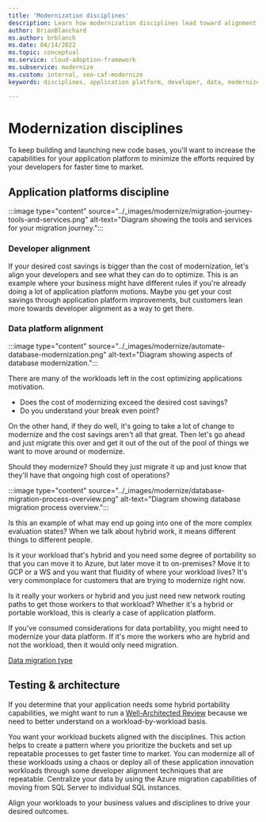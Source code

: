 ```yaml
---
title: 'Modernization disciplines'
description: Learn how modernization disciplines lead toward alignment and increased application platform capabilities.
author: BrianBlanchard
ms.author: brblanch
ms.date: 04/14/2022
ms.topic: conceptual
ms.service: cloud-adoption-framework
ms.subservice: modernize
ms.custom: internal, seo-caf-modernize
keywords: disciplines, application platform, developer, data, modernize, cloud adoption framework

---
```

<!--Slide 45-->
# Modernization disciplines

To keep building and launching new code bases, you'll want to increase the capabilities for your application platform to minimize the efforts required by your developers for faster time to market.


## Application platforms discipline

:::image type="content" source="../_images/modernize/migration-journey-tools-and-services.png" alt-text="Diagram showing the tools and services for your migration journey.":::

### Developer alignment

If your desired cost savings is bigger than the cost of modernization, let's align your developers and see what they can do to optimize. This is an example where your business might have different rules if you're already doing a lot of application platform motions. Maybe you get your cost savings through application platform improvements, but customers lean more towards developer alignment as a way to get there.

### Data platform alignment

<!--They group up loosely with the different disciplines = linking. It says in general, this is a discipline that would apply for your workloads in this bucket.-->

:::image type="content" source="../_images/modernize/automate-database-modernization.png" alt-text="Diagram showing aspects of database modernization.":::

There are many of the workloads left in the cost optimizing applications motivation.

- Does the cost of modernizing exceed the desired cost savings?
- Do you understand your break even point?

On the other hand, if they do well, it's going to take a lot of change to modernize and the cost savings aren't all that great. Then let's go ahead and just migrate this over and get it out of the out of the pool of things we want to move around or modernize.

Should they modernize? Should they just migrate it up and just know that they'll have that ongoing high cost of operations?

:::image type="content" source="../_images/modernize/database-migration-process-overview.png" alt-text="Diagram showing database migration process overview.":::

Is this an example of what may end up going into one of the more complex evaluation states? When we talk about hybrid work, it means different things to different people. 

Is it your workload that's hybrid and you need some degree of portability so that you can move it to Azure, but later move it to on-premises? Move it to GCP or a WS and you want that fluidity of where your workload lives? It's very commonplace for customers that are trying to modernize right now.

Is it really your workers or hybrid and you just need new network routing paths to get those workers to that workload? Whether it's a hybrid or portable workload, this is clearly a case of application platform.

If you've consumed considerations for data portability, you might need to modernize your data platform.
If it's more the workers who are hybrid and not the workload, then it would only need migration.

[Data migration type](../innovate/best-practices/data-dms.md#data-migration-type)

## Testing & architecture

If you determine that your application needs some hybrid portability capabilities, we might want to run a [Well-Architected Review](https://azure.microsoft.com/blog/introducing-the-microsoft-azure-wellarchitected-framework/) because we need to better understand on a workload-by-workload basis.

You want your workload buckets aligned with the disciplines. This action helps to create a pattern where you prioritize the buckets and set up repeatable processes to get faster time to market. You can modernize all of these workloads using a chaos or deploy all of these application innovation workloads through some developer alignment techniques that are repeatable. Centralize your data by using the Azure migration capabilities of moving from SQL Server to individual SQL instances.

Align your workloads to your business values and disciplines to drive your desired outcomes.

